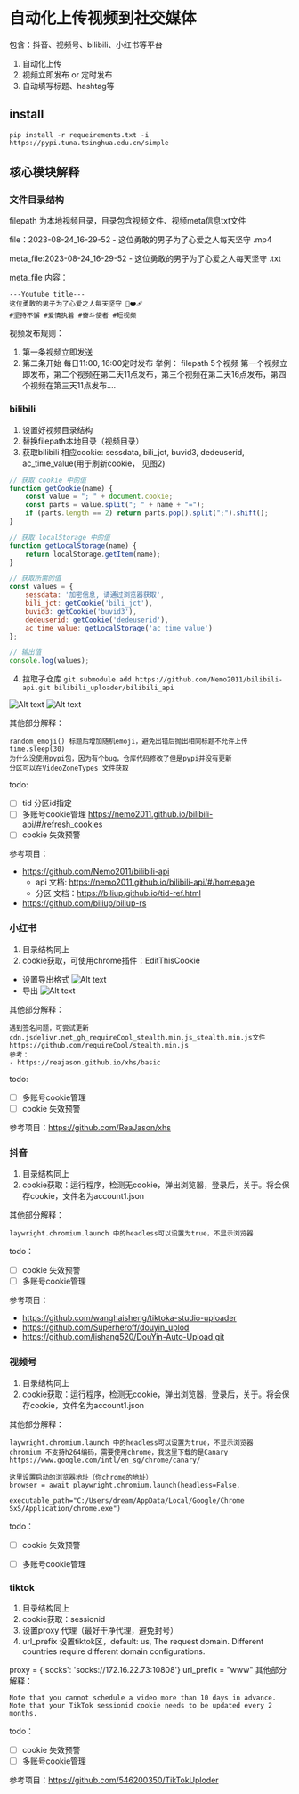 # 自动化上传视频到社交媒体
包含：抖音、视频号、bilibili、小红书等平台
1. 自动化上传
2. 视频立即发布 or 定时发布
3. 自动填写标题、hashtag等

## install
```pip install -r requeirements.txt -i https://pypi.tuna.tsinghua.edu.cn/simple```

## 核心模块解释

### 文件目录结构
filepath 为本地视频目录，目录包含视频文件、视频meta信息txt文件

file：2023-08-24_16-29-52 - 这位勇敢的男子为了心爱之人每天坚守 .mp4

meta_file:2023-08-24_16-29-52 - 这位勇敢的男子为了心爱之人每天坚守 .txt

meta_file 内容：
```angular2html
---Youtube title---
这位勇敢的男子为了心爱之人每天坚守 🥺❤️‍🩹
#坚持不懈 #爱情执着 #奋斗使者 #短视频
```

视频发布规则：
1. 第一条视频立即发送
2. 第二条开始 每日11:00, 16:00定时发布
举例：
filepath 5个视频
第一个视频立即发布，第二个视频在第二天11点发布，第三个视频在第二天16点发布，第四个视频在第三天11点发布....


### bilibili
1. 设置好视频目录结构
2. 替换filepath本地目录（视频目录）
3. 获取bilibili 相应cookie: sessdata, bili_jct, buvid3, dedeuserid, ac_time_value(用于刷新cookie， 见图2)
```javascript
// 获取 cookie 中的值
function getCookie(name) {
    const value = "; " + document.cookie;
    const parts = value.split("; " + name + "=");
    if (parts.length == 2) return parts.pop().split(";").shift();
}

// 获取 localStorage 中的值
function getLocalStorage(name) {
    return localStorage.getItem(name);
}

// 获取所需的值
const values = {
    sessdata: '加密信息, 请通过浏览器获取',
    bili_jct: getCookie('bili_jct'),
    buvid3: getCookie('buvid3'),
    dedeuserid: getCookie('dedeuserid'),
    ac_time_value: getLocalStorage('ac_time_value')
};

// 输出值
console.log(values);

```

4. 拉取子仓库 `git submodule add https://github.com/Nemo2011/bilibili-api.git bilibili_uploader/bilibili_api`

![Alt text](media/e0df568f16d6447c8a66f672ba37af2f.jpg)
![Alt text](media/2023-10-09_105553.png)

其他部分解释：
```angular2html
random_emoji() 标题后增加随机emoji，避免出错后抛出相同标题不允许上传
time.sleep(30) 
为什么没使用pypi包，因为有个bug，仓库代码修改了但是pypi并没有更新
分区可以在VideoZoneTypes 文件获取
```
todo:
- [ ] tid 分区id指定
- [ ] 多账号cookie管理 https://nemo2011.github.io/bilibili-api/#/refresh_cookies
- [ ] cookie 失效预警

参考项目：
- https://github.com/Nemo2011/bilibili-api
  - api 文档: https://nemo2011.github.io/bilibili-api/#/homepage
  - 分区 文档：https://biliup.github.io/tid-ref.html
- https://github.com/biliup/biliup-rs

### 小红书
1. 目录结构同上
2. cookie获取，可使用chrome插件：EditThisCookie
- 设置导出格式
![Alt text](media/20231009111131.png)
- 导出
![Alt text](media/20231009111214.png)

其他部分解释：
```
遇到签名问题，可尝试更新cdn.jsdelivr.net_gh_requireCool_stealth.min.js_stealth.min.js文件
https://github.com/requireCool/stealth.min.js
参考：
- https://reajason.github.io/xhs/basic
```
todo:
- [ ] 多账号cookie管理
- [ ] cookie 失效预警

参考项目：https://github.com/ReaJason/xhs

### 抖音
1. 目录结构同上
2. cookie获取：运行程序，检测无cookie，弹出浏览器，登录后，关于。将会保存cookie，文件名为account1.json

其他部分解释：
```
laywright.chromium.launch 中的headless可以设置为true，不显示浏览器
```

todo：
- [ ] cookie 失效预警
- [ ] 多账号cookie管理

参考项目：
- https://github.com/wanghaisheng/tiktoka-studio-uploader
- https://github.com/Superheroff/douyin_uplod
- https://github.com/lishang520/DouYin-Auto-Upload.git


### 视频号
1. 目录结构同上
2. cookie获取：运行程序，检测无cookie，弹出浏览器，登录后，关于。将会保存cookie，文件名为account1.json

其他部分解释：
```
laywright.chromium.launch 中的headless可以设置为true，不显示浏览器
chromium 不支持h264编码，需要使用chrome，我这里下载的是Canary
https://www.google.com/intl/en_sg/chrome/canary/

这里设置启动的浏览器地址（你chrome的地址）
browser = await playwright.chromium.launch(headless=False,
                                                   executable_path="C:/Users/dream/AppData/Local/Google/Chrome SxS/Application/chrome.exe")
```

todo：
- [ ] cookie 失效预警
- [ ] 多账号cookie管理


### tiktok
1. 目录结构同上
2. cookie获取：sessionid
3. 设置proxy 代理（最好干净代理，避免封号）
4. url_prefix 设置tiktok区，default: us, The request domain. Different countries require different domain configurations.

proxy = {'socks': 'socks://172.16.22.73:10808'}
url_prefix = "www"
其他部分解释：
```
Note that you cannot schedule a video more than 10 days in advance.
Note that your TikTok sessionid cookie needs to be updated every 2 months.
```



todo：
- [ ] cookie 失效预警
- [ ] 多账号cookie管理

参考项目：https://github.com/546200350/TikTokUploder

